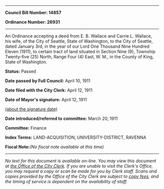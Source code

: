 

********

**Council Bill Number: 14857**
   
**Ordinance Number: 26931**
********

 An Ordinance accepting a deed from E. B. Wallace and Carrie L. Wallace, his wife, of the City of Seattle, State of Washington, to the City of Seattle, dated January 3rd, in the year of our Lord One Thousand Nine Hundred Eleven (1911), to certain tract of land situated in Section Nine (9), Township Twenty-five (25) North, Range Four (4) East, W. M., in the County of King, State of Washington.

**Status:** Passed
   
**Date passed by Full Council:** April 10, 1911
   
**Date filed with the City Clerk:** April 12, 1911
   
**Date of Mayor's signature:** April 12, 1911
   
[(about the signature date)](/~public/approvaldate.htm)
   
   
   
**Date introduced/referred to committee:** March 20, 1911
   
**Committee:** Finance
   
   
**Index Terms:** LAND-ACQUISITION, UNIVERSITY-DISTRICT, RAVENNA

**Fiscal Note:**_(No fiscal note available at this time)_
********

_No text for this document is available on-line. You may view this document at [the Office of the City Clerk](http://www.seattle.gov/leg/clerk/contactUs.htm). If you are unable to visit the Clerk's Office, you may request a copy or scan be made for you by Clerk staff. Scans and copies provided by the Office of the City Clerk are subject to [copy fees](http://clerk.seattle.gov/~public/clerkfees.htm), and the timing of service is dependent on the availability of staff._

